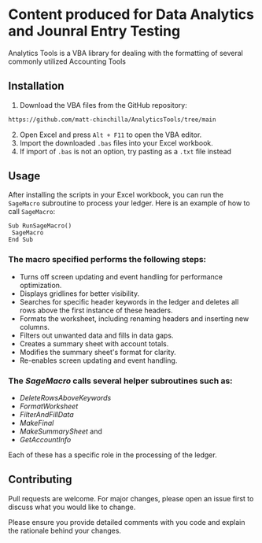 # **Content produced for Data Analytics and Jounral Entry Testing**
Analytics Tools is a VBA library for dealing with the formatting of several commonly utilized Accounting Tools

## Installation

1. Download the VBA files from the GitHub repository:

```bash
https://github.com/matt-chinchilla/AnalyticsTools/tree/main
```
2. Open Excel and press `Alt + F11` to open the VBA editor.
3. Import the downloaded `.bas` files into your Excel workbook.
4. If import of `.bas` is not an option, try pasting as a `.txt` file instead

## Usage

After installing the scripts in your Excel workbook, you can run the `SageMacro` subroutine to process your ledger. Here is an example of how to call `SageMacro`:

```vba
Sub RunSageMacro()
 SageMacro
End Sub
```
### **The macro specified performs the following steps:**

* Turns off screen updating and event handling for performance optimization.
* Displays gridlines for better visibility.
* Searches for specific header keywords in the ledger and deletes all rows above the first instance of these headers.
* Formats the worksheet, including renaming headers and inserting new columns.
* Filters out unwanted data and fills in data gaps.
* Creates a summary sheet with account totals.
* Modifies the summary sheet's format for clarity.
* Re-enables screen updating and event handling.

### The _SageMacro_ calls several helper subroutines such as:
* _DeleteRowsAboveKeywords_ 
* _FormatWorksheet_ 
* _FilterAndFillData_
* _MakeFinal_
* _MakeSummarySheet_ and
* _GetAccountInfo_

Each of these has a specific role in the processing of the ledger.

## Contributing

Pull requests are welcome. For major changes, please open an issue first to discuss what you would like to change.

Please ensure you provide detailed comments with you code and explain the rationale behind your changes.
